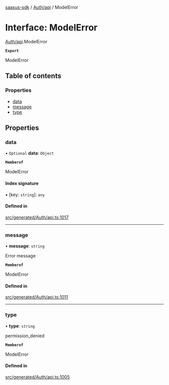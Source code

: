 [saasus-sdk](../README.md) / [Auth/api](../modules/Auth_api.md) / ModelError

# Interface: ModelError

[Auth/api](../modules/Auth_api.md).ModelError

**`Export`**

ModelError

## Table of contents

### Properties

- [data](Auth_api.ModelError.md#data)
- [message](Auth_api.ModelError.md#message)
- [type](Auth_api.ModelError.md#type)

## Properties

### data

• `Optional` **data**: `Object`

**`Memberof`**

ModelError

#### Index signature

▪ [key: `string`]: `any`

#### Defined in

[src/generated/Auth/api.ts:1017](https://github.com/saasus-platform/saasus-sdk-javascript/blob/55abc15/src/generated/Auth/api.ts#L1017)

___

### message

• **message**: `string`

Error message

**`Memberof`**

ModelError

#### Defined in

[src/generated/Auth/api.ts:1011](https://github.com/saasus-platform/saasus-sdk-javascript/blob/55abc15/src/generated/Auth/api.ts#L1011)

___

### type

• **type**: `string`

permission_denied

**`Memberof`**

ModelError

#### Defined in

[src/generated/Auth/api.ts:1005](https://github.com/saasus-platform/saasus-sdk-javascript/blob/55abc15/src/generated/Auth/api.ts#L1005)
